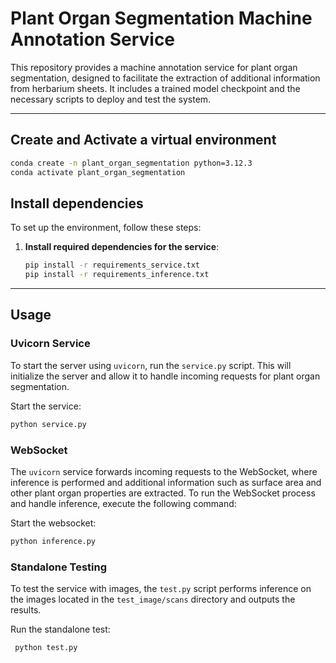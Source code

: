 # Plant Organ Segmentation Machine Annotation Service

This repository provides a machine annotation service for plant organ segmentation, designed to facilitate the extraction of additional information from herbarium sheets. It includes a trained model checkpoint and the necessary scripts to deploy and test the system.

---

## Create and Activate a virtual environment

```bash
conda create -n plant_organ_segmentation python=3.12.3
conda activate plant_organ_segmentation
```

## Install dependencies

To set up the environment, follow these steps:

1. **Install required dependencies for the service**:

    ```bash
    pip install -r requirements_service.txt
    pip install -r requirements_inference.txt
    ```

---

## Usage

### Uvicorn Service

To start the server using `uvicorn`, run the `service.py` script. This will initialize the server and allow it to handle incoming requests for plant organ segmentation.

  Start the service:
  ```bash
  python service.py
  ```

### WebSocket

The `uvicorn` service forwards incoming requests to the WebSocket, where inference is performed and additional information such as surface area and other plant organ properties are extracted. To run the WebSocket process and handle inference, execute the following command:
  
  Start the websocket:
  ```bash
  python inference.py
  ```

### Standalone Testing

To test the service with images, the `test.py` script performs inference on the images located in the `test_image/scans` directory and outputs the results.

Run the standalone test:
  ```bash
   python test.py
  ```


